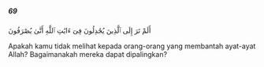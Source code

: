 ##### 69

<span class="ayah">أَلَمْ تَرَ إِلَى ٱلَّذِينَ يُجَٰدِلُونَ فِىٓ ءَايَٰتِ ٱللَّهِ أَنَّىٰ يُصْرَفُونَ</span>

<span class="ayah_translation">Apakah kamu tidak melihat kepada orang-orang yang membantah ayat-ayat Allah? Bagaimanakah mereka dapat dipalingkan?</span>
